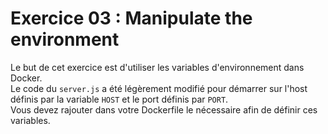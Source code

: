 # Exercice 03 : Manipulate the environment

Le but de cet exercice est d'utiliser les variables d'environnement dans Docker.  
Le code du `server.js` a été légèrement modifié pour démarrer sur l'host définis par la variable `HOST` et le port définis par `PORT`.  
Vous devez rajouter dans votre Dockerfile le nécessaire afin de définir ces variables.
